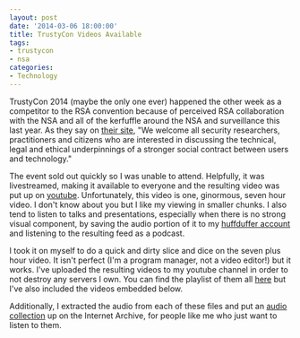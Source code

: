 ```yaml
--- 
layout: post
date: '2014-03-06 18:00:00'
title: TrustyCon Videos Available
tags: 
- trustycon
- nsa
categories:
- Technology
---
```

TrustyCon 2014 (maybe the only one ever) happened the other week as a competitor to the RSA convention because of perceived RSA collaboration with the NSA and all of the kerfuffle around the NSA and surveillance this last year. As they say on [their site](https://www.trustycon.org/), "We welcome all security researchers, practitioners and citizens who are interested in discussing the technical, legal and ethical underpinnings of a stronger social contract between users and technology."

The event sold out quickly so I was unable to attend. Helpfully, it was livestreamed, making it available to everyone and the resulting video was put up on [youtube](https://www.youtube.com/watch?v=lkO8SNiDSw0). Unfortunately, this video is one, ginormous, seven hour video. I don't know about you but I like my viewing in smaller chunks. I also tend to listen to talks and presentations, especially when there is no strong visual component, by saving the audio portion of it to my [huffduffer account](http://huffduffer.com/albill) and listening to the resulting feed as a podcast.

I took it on myself to do a quick and dirty slice and dice on the seven plus hour video. It isn't perfect (I'm a program manager, not a video editor!) but it works. I've uploaded the resulting videos to my youtube channel in order to not destroy any servers I own. You can find the playlist of them all [here](http://www.youtube.com/playlist?list=PL5PdOpurzJl_rZRu4hH6PVkBuHshDRmry) but I've also included the videos embedded below.

Additionally, I extracted the audio from each of these files and put an [audio collection](https://archive.org/details/TrustyCon2014) up on the Internet Archive, for people like me who just want to listen to them.

